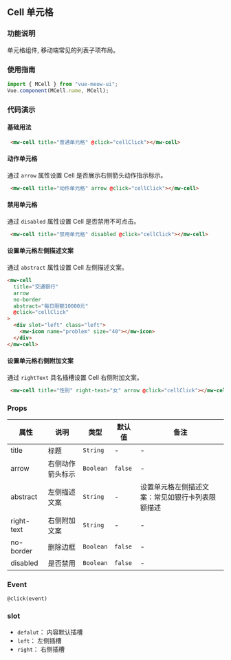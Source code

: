 ## Cell 单元格
### 功能说明
单元格组件, 移动端常见的列表子项布局。
### 使用指南
``` javascript
import { MCell } from "vue-meow-ui";
Vue.component(MCell.name, MCell);
```
### 代码演示
#### 基础用法
```html
 <mw-cell title="普通单元格" @click="cellClick"></mw-cell>
```
#### 动作单元格
通过 `arrow` 属性设置 Cell 是否展示右侧箭头动作指示标示。
```html
 <mw-cell title="动作单元格" arrow @click="cellClick"></mw-cell>
```
#### 禁用单元格
通过 `disabled` 属性设置 Cell 是否禁用不可点击。
```html
 <mw-cell title="禁用单元格" disabled @click="cellClick"></mw-cell>
```
#### 设置单元格左侧描述文案
通过 `abstract` 属性设置 Cell 左侧描述文案。
```html
<mw-cell
  title="交通银行"
  arrow
  no-border
  abstract="每日限额10000元"
  @click="cellClick"
>
  <div slot="left" class="left">
    <mw-icon name="problem" size="40"></mw-icon>
  </div>
</mw-cell>
```
#### 设置单元格右侧附加文案
通过 `rightText` 具名插槽设置 Cell 右侧附加文案。
```html
 <mw-cell title="性别" right-text="女" arrow @click="cellClick"></mw-cell>
```
### Props 
| 属性 | 说明 | 类型 | 默认值 | 备注 |
|------|------|------|------|------|
| title | 标题 | `String` | - | - |
| arrow | 右侧动作箭头标示 | `Boolean` | `false` | - |
| abstract | 左侧描述文案 | `String` | - | 设置单元格左侧描述文案：常见如银行卡列表限额描述 |
| right-text | 右侧附加文案 | `String` | - | - |
| no-border | 删除边框 | `Boolean` | `false` | - |
| disabled | 是否禁用 | `Boolean` | `false` | - |

### Event
`@click(event)`
### slot
* `defalut`： 内容默认插槽
* `left`： 左侧插槽
* `right`： 右侧插槽